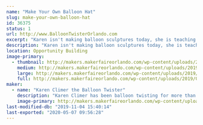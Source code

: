 ```yaml
---
name: "Make Your Own Balloon Hat"
slug: make-your-own-balloon-hat
id: 36375
status: 1
url: http://www.BalloonTwisterOrlando.com
excerpt: "Karen isn't making balloon sculptures today, she is teaching YOU how to make them.  Make your own balloon hat to be sure you look good as you walk around the exhibit hall."
description: "Karen isn't making balloon sculptures today, she is teaching YOU how to make them.  Make your own balloon hat to be sure you look good as you walk around the exhibit hall.  Classes will be held every 30 minutes.  In that time, you will learn a few balloon twisting techniques, learn to make a hat, then have some time to be creative and make your hat look awesome.  Saturday only."
location: Opportunity Building
image-primary:
  - thumbnail: http://makers.makerfaireorlando.com/wp-content/uploads/2019/08/Climer-car-150x150.jpg
    medium: http://makers.makerfaireorlando.com/wp-content/uploads/2019/08/Climer-car-216x300.jpg
    large: http://makers.makerfaireorlando.com/wp-content/uploads/2019/08/Climer-car-736x1024.jpg
    full: http://makers.makerfaireorlando.com/wp-content/uploads/2019/08/Climer-car.jpg
maker:
  - name: "Karen Climer the Balloon Twister"
    description: "Karen Climer has been balloon twisting for more than a decade.  She can make almost anything out of a latex balloon (except a porcupine because it's keep popping itself).  She performs at parties, festivals, libraries, schools, and cruise ships.  At Maker Faire Orlando, Karen isn't making balloon sculptures.  She teaching YOU how to make you own balloon sculptures.  "
    image-primary: http://makers.makerfaireorlando.com/wp-content/uploads/2019/08/Green-car-3-12-11-copy-736x1024.jpg
last-modified-db: "2019-11-04 15:40:14"
last-exported: "2020-05-07 09:56:28"
---
```

